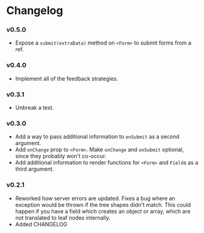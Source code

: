 # Changelog

### v0.5.0

- Expose a `submit(extraData)` method on `<Form>` to submit forms from a ref.

### v0.4.0

- Implement all of the feedback strategies.

### v0.3.1

- Unbreak a test.

### v0.3.0

- Add a way to pass additional information to `onSubmit` as a second argument.
- Add `onChange` prop to `<Form>`. Make `onChange` and `onSubmit` optional, since they probably won't co-occur.
- Add additional information to render functions for `<Form>` and `Field`s as a third argument.

### v0.2.1

- Reworked how server errors are updated. Fixes a bug where an exception would be thrown if the tree shapes didn't match. This could happen if you have a field which creates an object or array, which are not translated to leaf nodes internally.
- Added CHANGELOG
